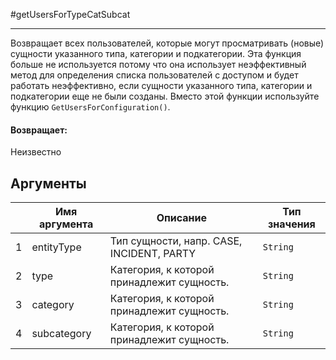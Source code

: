 #getUsersForTypeCatSubcat

---

Возвращает всех пользователей, которые могут просматривать (новые) сущности указанного типа, категории и подкатегории.
Эта функция больше не используется потому что она использует неэффективный метод для определения списка
пользователей с доступом и будет работать неэффективно, если сущности указанного типа, категории и подкатегории еще не были созданы.
Вместо этой функции используйте функцию `GetUsersForConfiguration()`.

#### Возвращает:

Неизвестно

## Аргументы

|  | Имя аргумента | Описание | Тип значения |
| --- | --- | --- | --- |
| 1 | entityType | Тип сущности, напр. CASE, INCIDENT, PARTY | `String` |
| 2 | type | Категория, к которой принадлежит сущность. | `String` |
| 3 | category | Категория, к которой принадлежит сущность. | `String` |
| 4 | subcategory | Категория, к которой принадлежит сущность. | `String` |

